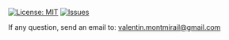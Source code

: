 [![License: MIT](https://img.shields.io/badge/License-MIT-yellow.svg)](https://opensource.org/licenses/MIT)
[![Issues](https://img.shields.io/github/issues/Mystelven/graph-coloring-CP.svg)](https://img.shields.io/github/issues/Mystelven/graph-coloring-CP.svg)

If any question, send an email to: valentin.montmirail@gmail.com
